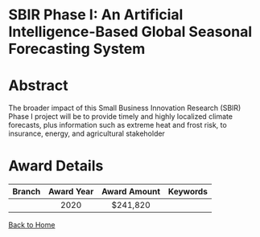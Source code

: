 
SBIR Phase I: An Artificial Intelligence-Based Global Seasonal Forecasting System
=================================================================================

# Abstract


The broader impact of this Small Business Innovation Research (SBIR) Phase I project will be to provide timely and highly localized climate forecasts, plus information such as extreme heat and frost risk, to insurance, energy, and agricultural stakeholder  

# Award Details

|Branch|Award Year|Award Amount|Keywords|
| :---: | :---: | :---: | :---: |
||2020|$241,820||
  
  


[Back to Home](https://github.com/chrischow/dod_sbir_awards/CC/#653)
